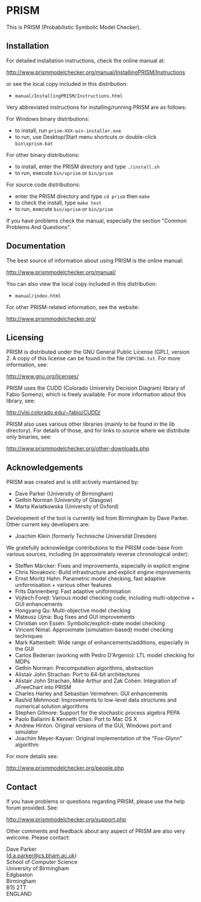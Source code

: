 # PRISM

This is PRISM (Probabilistic Symbolic Model Checker).


## Installation

For detailed installation instructions, check the online manual at:

  http://www.prismmodelchecker.org/manual/InstallingPRISM/Instructions
  
or see the local copy included in this distribution:

 * `manual/InstallingPRISM/Instructions.html`

Very abbreviated instructions for installing/running PRISM are as follows:

For Windows binary distributions:

 * to install, run `prism-XXX-win-installer.exe`
 * to run, use Desktop/Start menu shortcuts or double-click `bin\xprism.bat`

For other binary distributions:

 * to install, enter the PRISM directory and type `./install.sh`
 * to run, execute `bin/xprism` or `bin/prism`

For source code distributions:

 * enter the PRISM directory and type `cd prism` then `make`
 * to check the install, type `make test`
 * to run, execute `bin/xprism` or `bin/prism`

If you have problems check the manual, especially the section "Common Problems And Questions".


## Documentation

The best source of information about using PRISM is the online manual:

  http://www.prismmodelchecker.org/manual/

You can also view the local copy included in this distribution:

  * `manual/index.html`

For other PRISM-related information, see the website:

  http://www.prismmodelchecker.org/


## Licensing

PRISM is distributed under the GNU General Public License (GPL), version 2.
A copy of this license can be found in the file `COPYING.txt`.
For more information, see:

  http://www.gnu.org/licenses/

PRISM uses the CUDD (Colorado University Decision Diagram) library of Fabio Somenzi,
which is freely available. For more information about this library, see:

  http://vlsi.colorado.edu/~fabio/CUDD/

PRISM also uses various other libraries (mainly to be found in the lib directory).
For details of those, and for links to source where we distribute only binaries, see:

http://www.prismmodelchecker.org/other-downloads.php


## Acknowledgements

PRISM was created and is still actively maintained by:

 * Dave Parker (University of Birmingham)
 * Gethin Norman (University of Glasgow)
 * Marta Kwiatkowska (University of Oxford) 

Development of the tool is currently led from Birmingham by Dave Parker. Other current key developers are:

 * Joachim Klein (formerly Technische Universität Dresden)

We gratefully acknowledge contributions to the PRISM code-base from various sources,
including (in approximately reverse chronological order):

 * Steffen Märcker: Fixes and improvements, especially in explicit engine
 * Chris Novakovic: Build infrastructure and explicit engine improvements
 * Ernst Moritz Hahn: Parametric model checking, fast adaptive uniformisation + various other features
 * Frits Dannenberg: Fast adaptive uniformisation
 * Vojtech Forejt: Various model checking code, including multi-objective + GUI enhancements
 * Hongyang Qu: Multi-objective model checking
 * Mateusz Ujma: Bug fixes and GUI improvements
 * Christian von Essen: Symbolic/explicit-state model checking
 * Vincent Nimal: Approximate (simulation-based) model checking techniques
 * Mark Kattenbelt: Wide range of enhancements/additions, especially in the GUI
 * Carlos Bederian (working with Pedro D'Argenio): LTL model checking for MDPs
 * Gethin Norman: Precomputation algorithms, abstraction
 * Alistair John Strachan: Port to 64-bit architectures
 * Alistair John Strachan, Mike Arthur and Zak Cohen: Integration of JFreeChart into PRISM
 * Charles Harley and Sebastian Vermehren: GUI enhancements
 * Rashid Mehmood: Improvements to low-level data structures and numerical solution algorithms
 * Stephen Gilmore: Support for the stochastic process algebra PEPA
 * Paolo Ballarini & Kenneth Chan: Port to Mac OS X
 * Andrew Hinton: Original versions of the GUI, Windows port and simulator
 * Joachim Meyer-Kayser: Original implementation of the "Fox-Glynn" algorithm 

For more details see:

  http://www.prismmodelchecker.org/people.php


## Contact

If you have problems or questions regarding PRISM, please use the help forum provided. See:

  http://www.prismmodelchecker.org/support.php

Other comments and feedback about any aspect of PRISM are also very welcome. Please contact:

  Dave Parker  
  (d.a.parker@cs.bham.ac.uk)  
  School of Computer Science  
  University of Birmingham  
  Edgbaston  
  Birmingham  
  B15 2TT  
  ENGLAND
